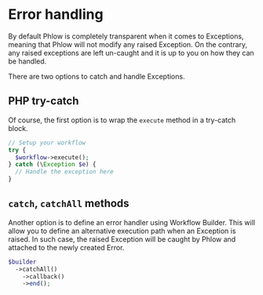 # Error handling
By default Phlow is completely transparent when it comes to Exceptions, meaning that Phlow will not modify any raised Exception.
On the contrary, any raised exceptions are left un-caught and it is up to you on how they can be handled.

There are two options to catch and handle Exceptions.

## PHP try-catch
Of course, the first option is to wrap the `execute` method in a try-catch block. 

``` php
// Setup your workflow
try {
  $workflow->execute();
} catch (\Exception $e) {
  // Handle the exception here
}
```

## `catch`, `catchAll` methods
Another option is to define an error handler using Workflow Builder. This will allow you to define an alternative execution path when an Exception is raised.
In such case, the raised Exception will be caught by Phlow and attached to the newly created Error.

``` php
$builder
  ->catchAll()
    ->callback()
    ->end();

```
